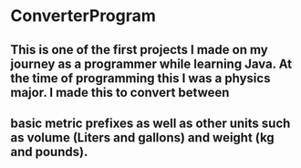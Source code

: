 # ConverterProgram

## This is one of the first projects I made on my journey as a programmer while learning Java. At the time of programming this I was a physics major. I made this to convert between 
## basic metric prefixes as well as other units such as volume (Liters and gallons) and weight (kg and pounds).
